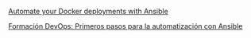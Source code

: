 [Automate your Docker deployments with Ansible](https://www.youtube.com/watch?v=CQk9AOPh5pw&t=630s)

[Formación DevOps: Primeros pasos para la automatización con Ansible](https://www.youtube.com/watch?v=YljFi4WLpGk)

<!-- sudo apt-get remove --purge nginx* -->
<!-- vim targets.yml +20 -->